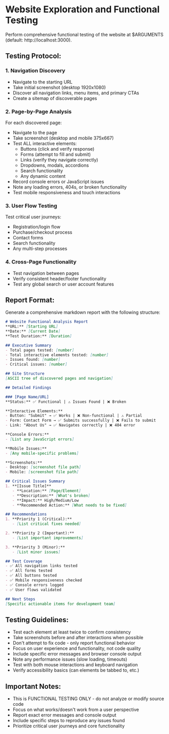 # Website Exploration and Functional Testing

Perform comprehensive functional testing of the website at $ARGUMENTS (default: http://localhost:3000).

## Testing Protocol:

### 1. Navigation Discovery
- Navigate to the starting URL
- Take initial screenshot (desktop 1920x1080)
- Discover all navigation links, menu items, and primary CTAs
- Create a sitemap of discoverable pages

### 2. Page-by-Page Analysis
For each discovered page:
- Navigate to the page
- Take screenshot (desktop and mobile 375x667)
- Test ALL interactive elements:
  - Buttons (click and verify response)
  - Forms (attempt to fill and submit)
  - Links (verify they navigate correctly)
  - Dropdowns, modals, accordions
  - Search functionality
  - Any dynamic content
- Record console errors or JavaScript issues
- Note any loading errors, 404s, or broken functionality
- Test mobile responsiveness and touch interactions

### 3. User Flow Testing
Test critical user journeys:
- Registration/login flow
- Purchase/checkout process
- Contact forms
- Search functionality
- Any multi-step processes

### 4. Cross-Page Functionality
- Test navigation between pages
- Verify consistent header/footer functionality
- Test any global search or user account features

## Report Format:

Generate a comprehensive markdown report with the following structure:

```markdown
# Website Functional Analysis Report
**URL:** [Starting URL]
**Date:** [Current Date]
**Test Duration:** [Duration]

## Executive Summary
- Total pages tested: [number]
- Total interactive elements tested: [number]
- Issues found: [number]
- Critical issues: [number]

## Site Structure
[ASCII tree of discovered pages and navigation]

## Detailed Findings

### [Page Name/URL]
**Status:** ✅ Functional | ⚠️ Issues Found | ❌ Broken

**Interactive Elements:**
- Button: "Submit" → ✅ Works | ❌ Non-functional | ⚠️ Partial
- Form: Contact Form → ✅ Submits successfully | ❌ Fails to submit
- Link: "About Us" → ✅ Navigates correctly | ❌ 404 error

**Console Errors:**
- [List any JavaScript errors]

**Mobile Issues:**
- [Any mobile-specific problems]

**Screenshots:**
- Desktop: [screenshot file path]
- Mobile: [screenshot file path]

## Critical Issues Summary
1. **[Issue Title]**
   - **Location:** [Page/Element]
   - **Description:** [What's broken]
   - **Impact:** High/Medium/Low
   - **Recommended Action:** [What needs to be fixed]

## Recommendations
1. **Priority 1 (Critical):**
   - [List critical fixes needed]

2. **Priority 2 (Important):**
   - [List important improvements]

3. **Priority 3 (Minor):**
   - [List minor issues]

## Test Coverage
- ✅ All navigation links tested
- ✅ All forms tested
- ✅ All buttons tested
- ✅ Mobile responsiveness checked
- ✅ Console errors logged
- ✅ User flows validated

## Next Steps
[Specific actionable items for development team]
```

## Testing Guidelines:
- Test each element at least twice to confirm consistency
- Take screenshots before and after interactions when possible
- Don't attempt to fix code - only report functional behavior
- Focus on user experience and functionality, not code quality
- Include specific error messages and browser console output
- Note any performance issues (slow loading, timeouts)
- Test with both mouse interactions and keyboard navigation
- Verify accessibility basics (can elements be tabbed to, etc.)

## Important Notes:
- This is FUNCTIONAL TESTING ONLY - do not analyze or modify source code
- Focus on what works/doesn't work from a user perspective
- Report exact error messages and console output
- Include specific steps to reproduce any issues found
- Prioritize critical user journeys and core functionality